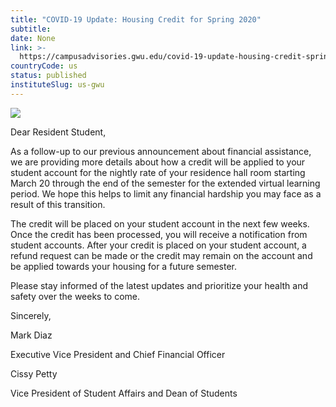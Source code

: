 ```yaml
---
title: "COVID-19 Update: Housing Credit for Spring 2020"
subtitle: 
date: None
link: >-
  https://campusadvisories.gwu.edu/covid-19-update-housing-credit-spring-2020
countryCode: us
status: published
instituteSlug: us-gwu
---
```

![](https://www.gwu.edu/sites/www.gwu.edu/files/image/gw-primary_90x90.jpg)

Dear Resident Student,

As a follow-up to our previous announcement about financial assistance, we are providing more details about how a credit will be applied to your student account for the nightly rate of your residence hall room starting March 20 through the end of the semester for the extended virtual learning period. We hope this helps to limit any financial hardship you may face as a result of this transition.

The credit will be placed on your student account in the next few weeks. Once the credit has been processed, you will receive a notification from student accounts. After your credit is placed on your student account, a refund request can be made or the credit may remain on the account and be applied towards your housing for a future semester.

Please stay informed of the latest updates and prioritize your health and safety over the weeks to come.

Sincerely,

Mark Diaz

Executive Vice President and Chief Financial Officer

Cissy Petty

Vice President of Student Affairs and Dean of Students